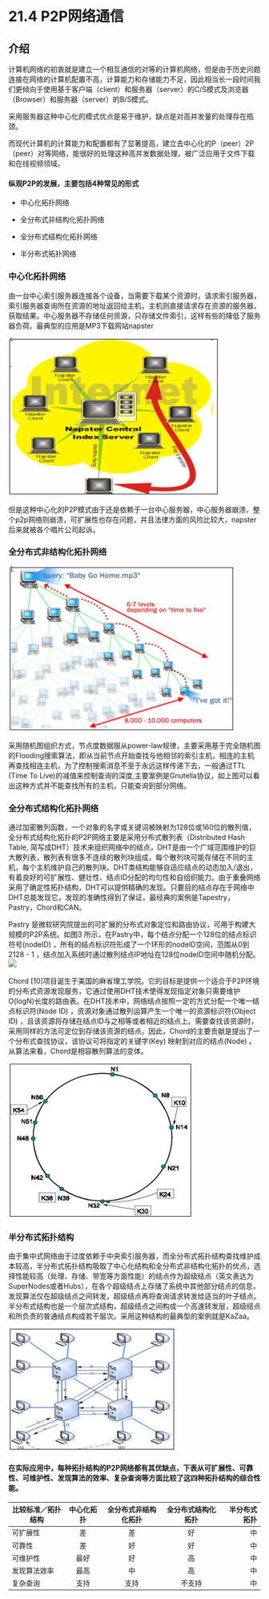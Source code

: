 # 21.4 P2P网络通信


## 介绍

计算机网络的初衷就是建立一个相互通信的对等的计算机网络，但是由于历史问题连接在网络的计算机配置不高，计算能力和存储能力不足，因此相当长一段时间我们更倾向于使用基于客户端（client）和服务器（server）的C/S模式及浏览器（Browser）和服务器（server）的B/S模式。

采用服务器这种中心化的模式优点是易于维护，缺点是对高并发量的处理存在瓶颈。

而现代计算机的计算能力和配置都有了显著提高，建立去中心化的P（peer）2P（peer）对等网络，能很好的处理这种高并发数据处理，被广泛应用于文件下载和在线视频领域。

#### 纵观P2P的发展，主要包括4种常见的形式

* 中心化拓扑网络

* 全分布式非结构化拓扑网络

* 全分布式结构化拓扑网络

* 半分布式拓扑网络


### 中心化拓扑网络

由一台中心索引服务器连接各个设备，当需要下载某个资源时，请求索引服务器，索引服务器查询所在资源的地址返回给主机，主机则直接请求存在资源的服务器，获取结果。中心服务器不存储任何资源，只存储文件索引，这样有些的降低了服务器负荷。最典型的应用是MP3下载网站napster

![](Resource/21_4_1.JPG)

但是这种中心化的P2P模式由于还是依赖于一台中心服务器，中心服务器崩溃，整个p2p网络则崩溃，可扩展性也存在问题，并且法律方面的风险比较大，napster后来就被各个唱片公司起诉。


### 全分布式非结构化拓扑网络


![](Resource/21_4_2.JPG)


采用随机图组织方式，节点度数据服从power-law规律，主要采用基于完全随机图的Flooding搜索算法，即从当前节点开始查找与他相邻的索引主机，相连的主机再查找相连主机，为了控制搜索消息不至于永远这样传递下去，一般通过TTL (Time To Live)的减值来控制查询的深度,主要案例是Gnutella协议，如上图可以看出这种方式并不能查找所有的主机，只能查询到部分网络。

### 全分布式结构化拓扑网络

通过加密散列函数，一个对象的名字或关键词被映射为128位或160位的散列值，全分布式结构化拓扑的P2P网络主要是采用分布式散列表（Distributed Hash Table, 简写成DHT）技术来组织网络中的结点，DHT是由一个广域范围维护的巨大散列表，散列表有很多不连续的散列块组成，每个散列块可能存储在不同的主机，每个主机维护自己的散列块。DHT类结构能够自适应结点的动态加入/退出，有着良好的可扩展性、健壮性、结点ID分配的均匀性和自组织能力。由于重叠网络采用了确定性拓扑结构，DHT可以提供精确的发现。只要目的结点存在于网络中DHT总能发现它，发现的准确性得到了保证，最经典的案例是Tapestry，Pastry，Chord和CAN。

Pastry 是微软研究院提出的可扩展的分布式对象定位和路由协议，可用于构建大规模的P2P系统。如图3 所示，在Pastry中，每个结点分配一个128位的结点标识符号(nodeID) ，所有的结点标识符形成了一个环形的nodeID空间，范围从0到2128 - 1 ，结点加入系统时通过散列结点IP地址在128位nodeID空间中随机分配。
![](Resource/21_4_3)

Chord [10]项目诞生于美国的麻省理工学院。它的目标是提供一个适合于P2P环境的分布式资源发现服务，它通过使用DHT技术使得发现指定对象只需要维护O(logN)长度的路由表。在DHT技术中，网络结点按照一定的方式分配一个唯一结点标识符(Node ID) ，资源对象通过散列运算产生一个唯一的资源标识符(Object ID) ，且该资源将存储在结点ID与之相等或者相近的结点上。需要查找该资源时，采用同样的方法可定位到存储该资源的结点。因此，Chord的主要贡献是提出了一个分布式查找协议，该协议可将指定的关键字(Key) 映射到对应的结点(Node) 。从算法来看，Chord是相容散列算法的变体。

![](Resource/21_4_3_1.JPG)



### 半分布式拓扑结构

由于集中式网络由于过度依赖于中央索引服务器，而全分布式拓扑结构查找维护成本较高，半分布式拓扑结构吸取了中心化结构和全分布式非结构化拓扑的优点，选择性能较高（处理、存储、带宽等方面性能）的结点作为超级结点（英文表达为SuperNodes或者Hubs），在各个超级结点上存储了系统中其他部分结点的信息，发现算法仅在超级结点之间转发，超级结点再将查询请求转发给适当的叶子结点。半分布式结构也是一个层次式结构，超级结点之间构成一个高速转发层，超级结点和所负责的普通结点构成若干层次。采用这种结构的最典型的案例就是KaZaa。

![](Resource/21_4_4.jpeg)


#### 在实际应用中，每种拓扑结构的P2P网络都有其优缺点，下表从可扩展性、可靠性、可维护性、发现算法的效率、复杂查询等方面比较了这四种拓扑结构的综合性能。

| 比较标准／拓扑结构  |  中心化拓扑  | 全分布式非结构化拓扑  | 全分布式结构化拓扑  | 半分布式拓扑  |
| ------------- |:-------------:|:-------------:|:-------------:| -----:|
| 可扩展性  |  差  |  差 |  好 | 中 |
| 可靠性  |  差  |  好 |  好 | 中 |
| 可维护性  |  最好  |  好 |  高 | 中 |
| 发现算法效率  |  最高  |  中 |  高 | 中 |
| 复杂查询  |  支持  |  支持 |  不支持 | 中 |








